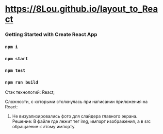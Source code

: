 # https://8Lou.github.io/layout_to_React

### Getting Started with Create React App

### `npm i`
### `npm start`
### `npm test`
### `npm run build`

Стэк технологий:
React;

Сложности, с которыми столкнулась при написании приложения на React:
1. Не визуализировались фото для слайдера главного экрана.
Решение: 
В файле где лежит тег img, импорт изображения, а в src обращаение к этому импорту.

